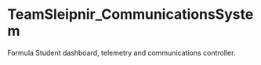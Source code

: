 # TeamSleipnir_CommunicationsSystem
Formula Student dashboard, telemetry and communications controller.
